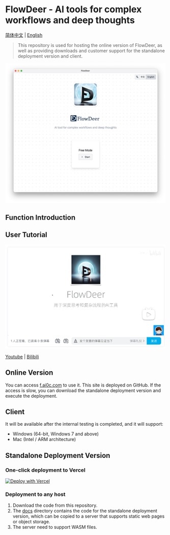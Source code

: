 # FlowDeer - AI tools for complex workflows and deep thoughts

[简体中文](README.md) | [English](README_EN.md)

> This repository is used for hosting the online version of FlowDeer, as well as providing downloads and customer support for the standalone deployment version and client.

![](images/20230828102643.png)

## Function Introduction

## User Tutorial

![](images/20230828105059.png)

[Youtube](https://youtu.be/vz1xBKzLAVM)  | [Bilibili](https://www.bilibili.com/video/BV1xP411Y7ak/)

## Online Version

You can access [f.ai0c.com](https://f.ai0c.com) to use it. This site is deployed on GitHub. If the access is slow, you can download the standalone deployment version and execute the deployment.

## Client

It will be available after the internal testing is completed, and it will support:
- Windows (64-bit, Windows 7 and above)
- Mac (Intel / ARM architecture)

## Standalone Deployment Version

### One-click deployment to Vercel

[![Deploy with Vercel](https://vercel.com/button)](https://vercel.com/new/clone?repository-url=https%3A%2F%2Fgithub.com%2Feasychen%2Fflowdeer-dist.git&root-directory=docs)

### Deployment to any host

1. Download the code from this repository.
1. The [docs](./docs/) directory contains the code for the standalone deployment version, which can be copied to a server that supports static web pages or object storage.
1. The server need to support WASM files.